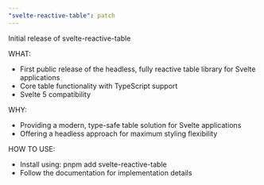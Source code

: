 ```yaml
---
"svelte-reactive-table": patch
---
```


Initial release of svelte-reactive-table

WHAT:
- First public release of the headless, fully reactive table library for Svelte applications
- Core table functionality with TypeScript support
- Svelte 5 compatibility

WHY:
- Providing a modern, type-safe table solution for Svelte applications
- Offering a headless approach for maximum styling flexibility

HOW TO USE:
- Install using: pnpm add svelte-reactive-table
- Follow the documentation for implementation details
